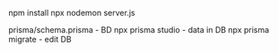 npm install
npx nodemon server.js


prisma/schema.prisma - BD
npx prisma studio  - data in DB
npx prisma migrate - edit DB

